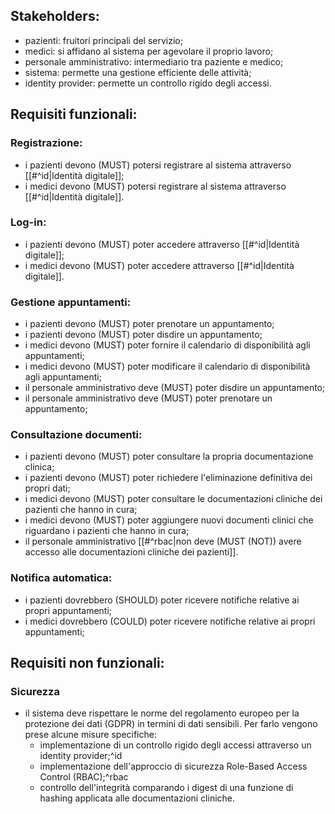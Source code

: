 ## Stakeholders:
- pazienti: fruitori principali del servizio;
- medici: si affidano al sistema per agevolare il proprio lavoro;
- personale amministrativo: intermediario tra paziente e medico;
- sistema: permette una gestione efficiente delle attività;
- identity provider: permette un controllo rigido degli accessi.
## Requisiti funzionali:
### Registrazione: 
- i pazienti devono (MUST) potersi registrare al sistema attraverso [[#^id|Identità digitale]];
- i medici devono (MUST) potersi registrare al sistema attraverso [[#^id|Identità digitale]].
### Log-in:
- i pazienti devono (MUST) poter accedere attraverso [[#^id|Identità digitale]];
- i medici devono (MUST) poter accedere attraverso [[#^id|Identità digitale]].
### Gestione appuntamenti:
- i pazienti devono (MUST) poter prenotare un appuntamento;
- i pazienti devono (MUST) poter disdire un appuntamento;
- i medici devono (MUST) poter fornire il calendario di disponibilità agli appuntamenti;
- i medici devono (MUST) poter modificare il calendario di disponibilità agli appuntamenti;
- il personale amministrativo deve (MUST) poter disdire un appuntamento;
- il personale amministrativo deve (MUST) poter prenotare un appuntamento;
### Consultazione documenti:
- i pazienti devono (MUST) poter consultare la propria documentazione clinica;
- i pazienti devono (MUST) poter richiedere l'eliminazione definitiva dei propri dati;
- i medici devono (MUST) poter consultare le documentazioni cliniche dei pazienti che hanno in cura;
- i medici devono (MUST) poter aggiungere nuovi documenti clinici che riguardano i pazienti che hanno in cura;
- il personale amministrativo [[#^rbac|non deve (MUST (NOT)) avere accesso alle documentazioni cliniche dei pazienti]].
### Notifica automatica:
- i pazienti dovrebbero (SHOULD) poter ricevere notifiche relative ai propri appuntamenti;
- i medici dovrebbero (COULD) poter ricevere notifiche relative ai propri appuntamenti;
## Requisiti non funzionali:
### Sicurezza
- il sistema deve rispettare le norme del regolamento europeo per la protezione dei dati (GDPR) in termini di dati sensibili. Per farlo vengono prese alcune misure specifiche:
	- implementazione di un controllo rigido degli accessi attraverso un identity provider;^id
	- implementazione dell'approccio di sicurezza Role-Based Access Control (RBAC);^rbac
	- controllo dell'integrità comparando i digest di una funzione di hashing applicata alle documentazioni cliniche.